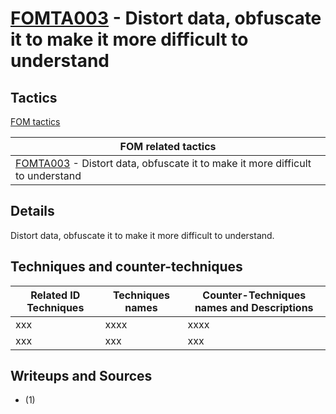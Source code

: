 # [FOMTA003](https://github.com/blue101010/FOM/blob/main/tactics/FOMTA003.md) - Distort data, obfuscate it to make it more difficult to understand


## Tactics

[FOM tactics](https://github.com/blue101010/FOM/blob/main/tactics/tactics.md)

| FOM related tactics  |
| --------------------------------------- |
| [FOMTA003](https://github.com/blue101010/FOM/blob/main/tactics/FOMTA003.md) - Distort data, obfuscate it to make it more difficult to understand  |

## Details

Distort data, obfuscate it to make it more difficult to understand.


## Techniques and counter-techniques

| Related ID Techniques  | Techniques names                                  | Counter-Techniques names and Descriptions                                                                                                                    |
| ------------------------------------------------------------------------------ | ------------------------------------- | ------------------------------------------------------------------------------------------------------------------------------- |
| xxx | xxxx | xxxx |
| xxx | xxx| xxx |

## Writeups and Sources

 - (1)
